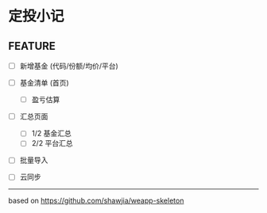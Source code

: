 # 定投小记

## FEATURE

- [ ] 新增基金 (代码/份额/均价/平台)

- [ ] 基金清单 (首页)
    - [ ] 盈亏估算

- [ ] 汇总页面
    - [ ] 1/2 基金汇总
    - [ ] 2/2 平台汇总

- [ ] 批量导入

- [ ] 云同步


<hr />

based on <https://github.com/shawjia/weapp-skeleton>
